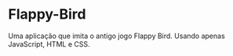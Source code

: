 # Flappy-Bird
Uma aplicação que imita o antigo jogo Flappy Bird. Usando apenas JavaScript, HTML e CSS.
